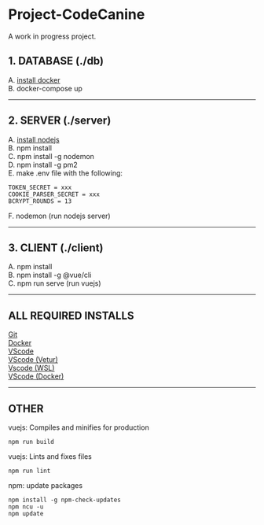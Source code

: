 # Project-CodeCanine

A work in progress project.

## 1. DATABASE (./db)

A. [install docker](https://github.com/docker/docker-install#dockerdocker-install) </br>
B. docker-compose up

---

## 2. SERVER (./server)

A. [install nodejs](https://nodejs.org/en/download/) </br>
B. npm install</br>
C. npm install -g nodemon</br>
D. npm install -g pm2</br>
E. make .env file with the following:

    TOKEN_SECRET = xxx
    COOKIE_PARSER_SECRET = xxx
    BCRYPT_ROUNDS = 13

F. nodemon (run nodejs server)</br>

---

## 3. CLIENT (./client)
A. npm install</br>
B. npm install -g @vue/cli</br>
C. npm run serve (run vuejs)</br>

---

## ALL REQUIRED INSTALLS
[Git](https://git-scm.com/downloads)</br>
[Docker](https://docs.docker.com/get-docker/)</br>
[VScode](https://code.visualstudio.com/)</br>
[VScode (Vetur)](https://marketplace.visualstudio.com/items?itemName=octref.vetur)</br>
[Vscode (WSL)](https://marketplace.visualstudio.com/items?itemName=ms-vscode-remote.remote-wsl)</br>
[VScode (Docker)](https://marketplace.visualstudio.com/items?itemName=ms-azuretools.vscode-docker)</br>

---

## OTHER
vuejs: Compiles and minifies for production
```
npm run build
```
vuejs: Lints and fixes files
```
npm run lint
```
npm: update packages
```
npm install -g npm-check-updates
npm ncu -u
npm update
```


